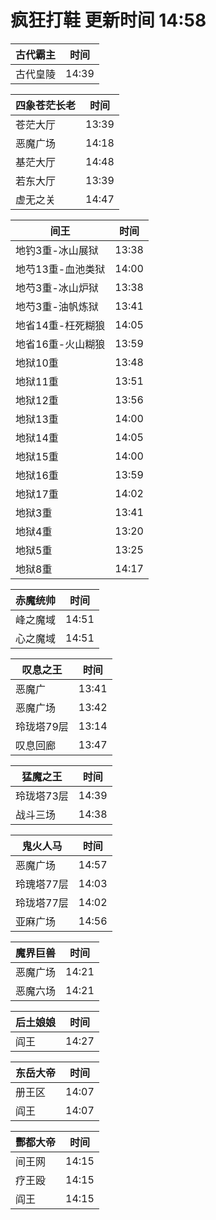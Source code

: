 # 疯狂打鞋 更新时间 14:58

| 古代霸主   | 时间    |
|--------|-------|
| 古代皇陵 | 14:39 |

| 四象苍茫长老   | 时间    |
|--------|-------|
| 苍茫大厅 | 13:39 |
| 恶魔广场 | 14:18 |
| 基茫大厅 | 14:48 |
| 若东大厅 | 13:39 |
| 虚无之关 | 14:47 |

| 间王   | 时间    |
|--------|-------|
| 地钓3重-冰山展狱 | 13:38 |
| 地芍13重-血池类狱 | 14:00 |
| 地芍3重-冰山炉狱 | 13:38 |
| 地芍3重-油帆炼狱 | 13:41 |
| 地省14重-枉死糊狼 | 14:05 |
| 地省16重-火山糊狼 | 13:59 |
| 地狱10重 | 13:48 |
| 地狱11重 | 13:51 |
| 地狱12重 | 13:56 |
| 地狱13重 | 14:00 |
| 地狱14重 | 14:05 |
| 地狱15重 | 14:00 |
| 地狱16重 | 13:59 |
| 地狱17重 | 14:02 |
| 地狱3重 | 13:41 |
| 地狱4重 | 13:20 |
| 地狱5重 | 13:25 |
| 地狱8重 | 14:17 |

| 赤魔统帅   | 时间    |
|--------|-------|
| 峰之魔域 | 14:51 |
| 心之魔域 | 14:51 |

| 叹息之王   | 时间    |
|--------|-------|
| 恶魔广 | 13:41 |
| 恶魔广场 | 13:42 |
| 玲珑塔79层 | 13:14 |
| 叹息回廊 | 13:47 |

| 猛魔之王   | 时间    |
|--------|-------|
| 玲珑塔73层 | 14:39 |
| 战斗三场 | 14:38 |

| 鬼火人马   | 时间    |
|--------|-------|
| 恶魔广场 | 14:57 |
| 玲瑰塔77层 | 14:03 |
| 玲珑塔77层 | 14:02 |
| 亚麻广场 | 14:56 |

| 魔界巨兽   | 时间    |
|--------|-------|
| 恶魔广场 | 14:21 |
| 恶魔六场 | 14:21 |

| 后土娘娘   | 时间    |
|--------|-------|
| 阎王 | 14:27 |

| 东岳大帝   | 时间    |
|--------|-------|
| 册王区 | 14:07 |
| 阎王 | 14:07 |

| 酆都大帝   | 时间    |
|--------|-------|
| 间王网 | 14:15 |
| 疗王殴 | 14:15 |
| 阎王 | 14:15 |